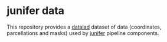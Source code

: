 # junifer data

This repository provides a [datalad](https://github.com/datalad/datalad) dataset
of data (coordinates, parcellations and masks) used by
[junifer](https://github.com/juaml/junifer) pipeline components.

